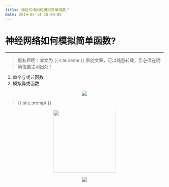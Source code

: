 ```yaml
---
title: 神经网络如何模拟简单函数？
date: 2019-06-14 20:00:00
---
```

# 神经网络如何模拟简单函数?
***
> 版权声明：本文为 {{ site.name }} 原创文章，可以随意转载，但必须在明确位置注明出处！

1. 单个与或非函数
2. 模拟异或函数

<div  align="center">
<img src="https://dlonng.com/images/xxx/xxx.png"/>
</div>

> {{ site.prompt }}

<div  align="center">
<img src="https://dlonng.com/images/wechart.jpg" width = "200" height = "200"/>


![](https://dlonng.oss-cn-shenzhen.aliyuncs.com/blog/dlonng_qrcode.jpg#pic_center)